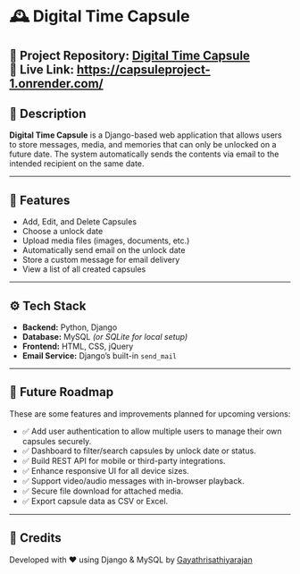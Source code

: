 # 🕰️ Digital Time Capsule

📂 **Project Repository**: [Digital Time Capsule](https://github.com/Gayathrisathiyarajan/capsuleproject)<br>
📂 **Live Link**: https://capsuleproject-1.onrender.com/
---

## 📌 Description

**Digital Time Capsule** is a Django-based web application that allows users to store messages, media, and memories that can only be unlocked on a future date. The system automatically sends the contents via email to the intended recipient on the same date.

---

## 🚀 Features

- Add, Edit, and Delete Capsules  
- Choose a unlock date  
- Upload media files (images, documents, etc.)  
- Automatically send email on the unlock date  
- Store a custom message for email delivery  
- View a list of all created capsules  

---

## ⚙️ Tech Stack

- **Backend:** Python, Django  
- **Database:** MySQL *(or SQLite for local setup)*  
- **Frontend:** HTML, CSS, jQuery  
- **Email Service:** Django’s built-in `send_mail`  

---

## 🔮 Future Roadmap

These are some features and improvements planned for upcoming versions:

- ✅ Add user authentication to allow multiple users to manage their own capsules securely.  
- ✅ Dashboard to filter/search capsules by unlock date or status.  
- ✅ Build REST API for mobile or third-party integrations.  
- ✅ Enhance responsive UI for all device sizes.  
- ✅ Support video/audio messages with in-browser playback.  
- ✅ Secure file download for attached media.
- ✅ Export capsule data as CSV or Excel.

---

## 🙌 Credits

Developed with ❤️ using Django & MySQL by [Gayathrisathiyarajan](https://github.com/Gayathrisathiyarajan)

